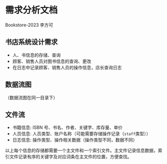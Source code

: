 # 需求分析文档

Bookstore-2023 李方可

## 书店系统设计需求

- 人、书信息的存储、查询
- 顾客、销售人员对图书信息的查询、更改
- 在日志中记录顾客、销售人员的操作信息，店长查询日志


## 数据流图

（数据流图在同一目录下）

## 文件流

- 书籍信息: ISBN 号、书名、作者、关键字、库存量、单价
- 人员信息: 人员类型、账户名称（可能需要存储操作记录（`staff`类型））
- 日志信息: 操作类型、操作相关数据（操作类型不同，数据不同）

以上每个信息的存储都需要一个主文件和一个索引文件。主文件记录信息数据，索引文件记录有序的关键字及对应词条在主文件的位置，方便查找。
